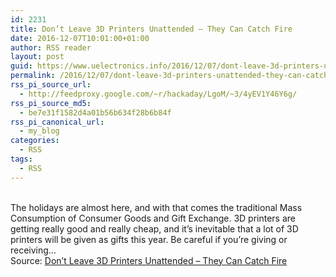 ```yaml
---
id: 2231
title: Don’t Leave 3D Printers Unattended – They Can Catch Fire
date: 2016-12-07T10:01:00+01:00
author: RSS reader
layout: post
guid: https://www.uelectronics.info/2016/12/07/dont-leave-3d-printers-unattended-they-can-catch-fire/
permalink: /2016/12/07/dont-leave-3d-printers-unattended-they-can-catch-fire/
rss_pi_source_url:
  - http://feedproxy.google.com/~r/hackaday/LgoM/~3/4yEV1Y46Y6g/
rss_pi_source_md5:
  - be7e31f1582d4a01b56b634f28b6b84f
rss_pi_canonical_url:
  - my_blog
categories:
  - RSS
tags:
  - RSS
---
```

&#013;  
The holidays are almost here, and with that comes the traditional Mass Consumption of Consumer Goods and Gift Exchange. 3D printers are getting really good and really cheap, and it’s inevitable that a lot of 3D printers will be given as gifts this year. Be careful if you’re giving or receiving…&#013;  
Source: <a href="http://feedproxy.google.com/~r/hackaday/LgoM/~3/4yEV1Y46Y6g/" target="_blank">Don’t Leave 3D Printers Unattended – They Can Catch Fire</a>